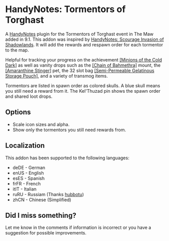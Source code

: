 # HandyNotes: Tormentors of Torghast
A [HandyNotes](https://www.curseforge.com/wow/addons/handynotes) plugin for the Tormentors of Torghast event in The Maw added in 9.1. This addon was inspired by [HandyNotes: Scourage Invasion of Shadowlands](https://www.curseforge.com/wow/addons/handynotes-scourge-invasion-of-shadowlands). It will add the rewards and respawn order for each tormentor to the map.

Helpful for tracking your progress on the achievement [[Minions of the Cold Dark]](https://www.wowhead.com/achievement=15054/minions-of-the-cold-dark) as well as vanity drops such as the [[Chain of Bahmethra]](https://www.wowhead.com/item=185973/chain-of-bahmethra) mount, the [[Amaranthine Stinger]](https://www.wowhead.com/item=186449/amaranthine-stinger) pet, the 32 slot bag [[Semi-Permeable Gelatinous Storage Pouch]](https://www.wowhead.com/item=186560/semi-permeable-gelatinous-storage-pouch), and a variety of transmog items.

Tormentors are listed in spawn order as colored skulls. A blue skull means you still need a reward from it. The Kel'Thuzad pin shows the spawn order and shared loot drops.

## Options
* Scale icon sizes and alpha.
* Show only the tormentors you still need rewards from.

## Localization
This addon has been supported to the following languages:

* deDE - German
* enUS - English
* esES - Spanish
* frFR - French
* itIT - Italian
* ruRU - Russiam (Thanks [hubbotu](https://www.curseforge.com/members/hubbotu/projects))
* zhCN - Chinese (Simplified)

## Did I miss something?
Let me know in the comments if information is incorrect or you have a suggestion for possible improvements.